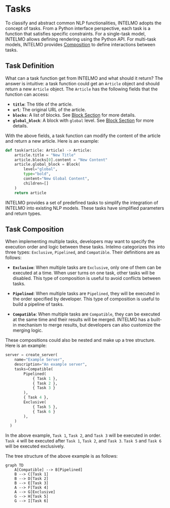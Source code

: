 # Tasks

To classify and abstract common NLP functionalities, INTELMO adopts the concept of tasks. From a Python interface perspective, each task is a function that satisfies specific constraints. For a single-task model, INTELMO allows defining rendering using the Python API. For multi-task models, INTELMO provides [Composition](#task-composition) to define interactions between tasks.

## Task Definition

What can a task function get from INTELMO and what should it return? The answer is intuitive: a task function could get an `Article` object and should return a new `Article` object. The `Article` has the following fields that the function can access:

- **`title`**: The title of the article.
- **`url`**: The original URL of the article.
- **`blocks`**: A list of blocks. See [Block Section](/concepts/block) for more details.
- **`global_block`**: A block with `global` level. See [Block Section](/concepts/block) for more details.

With the above fields, a task function can modify the content of the article and return a new article. Here is an example:

```python
def task(article: Article) -> Article:
    article.title = "New Title"
    article.blocks[0].content = "New Content"
    article.global_block = Block(
        level="global",
        type="bold",
        content="New Global Content",
        children=[]
    )
    return article
```

INTELMO provides a set of predefined tasks to simplify the integration of INTELMO into existing NLP models. These tasks have simplified parameters and return types. <!-- See [Built-in Tasks Section](/tasks/insertion) for more details. -->

## Task Composition

When implementing multiple tasks, developers may want to specify the execution order and logic between these tasks. Intelmo categorizes this into three types: `Exclusive`, `Pipelined`, and `Compatible`. Their definitions are as follows:

- **`Exclusive`**: When multiple tasks are `Exclusive`, only one of them can be executed at a time. When user turns on one task, other tasks will be disabled. This type of composition is useful to avoid conflicts between tasks.

- **`Pipelined`**: When multiple tasks are `Pipelined`, they will be executed in the order specified by developer. This type of composition is useful to build a pipeline of tasks.

- **`Compatible`**: When multiple tasks are `Compatible`, they can be executed at the same time and their results will be merged. INTELMO has a built-in mechanism to merge results, but developers can also customize the merging logic.

These compositions could also be nested and make up a tree structure. Here is an example:

```python
server = create_server(
    name="Example Server",
    description="An example server",
    tasks=Compatible(
        Pipelined(
            { Task 1 },
            { Task 2 },
            { Task 3 }
        ),
        { Task 4 },
        Exclusive(
            { Task 5 },
            { Task 6 }
        ),
    )
  )
```

In the above example, `Task 1`, `Task 2`, and `Task 3` will be executed in order. `Task 4` will be executed after `Task 1`, `Task 2`, and `Task 3`. `Task 5` and `Task 6` will be executed exclusively.

The tree structure of the above example is as follows:

```mermaid
graph TD
    A[Compatible] --> B[Pipelined]
    B --> C[Task 1]
    B --> D[Task 2]
    B --> E[Task 3]
    A --> F[Task 4]
    A --> G[Exclusive]
    G --> H[Task 5]
    G --> I[Task 6]
```
